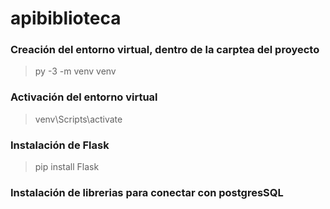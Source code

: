 # apibiblioteca

### Creación del entorno virtual, dentro de la carptea del proyecto

>py -3 -m venv venv

### Activación del entorno virtual

>venv\Scripts\activate

### Instalación de Flask

> pip install Flask

### Instalación de librerias para conectar con postgresSQL
